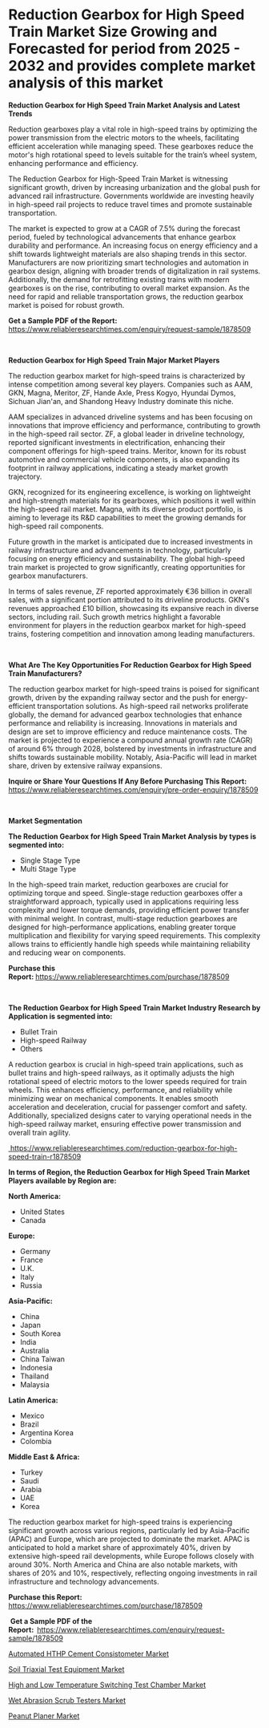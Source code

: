 <p><h1>Reduction Gearbox for High Speed Train Market Size Growing and Forecasted for period from 2025 - 2032 and provides complete market analysis of this market</h1></p><p><strong>Reduction Gearbox for High Speed Train Market Analysis and Latest Trends</strong></p>
<p><p>Reduction gearboxes play a vital role in high-speed trains by optimizing the power transmission from the electric motors to the wheels, facilitating efficient acceleration while managing speed. These gearboxes reduce the motor's high rotational speed to levels suitable for the train’s wheel system, enhancing performance and efficiency. </p><p>The Reduction Gearbox for High-Speed Train Market is witnessing significant growth, driven by increasing urbanization and the global push for advanced rail infrastructure. Governments worldwide are investing heavily in high-speed rail projects to reduce travel times and promote sustainable transportation. </p><p>The market is expected to grow at a CAGR of 7.5% during the forecast period, fueled by technological advancements that enhance gearbox durability and performance. An increasing focus on energy efficiency and a shift towards lightweight materials are also shaping trends in this sector. Manufacturers are now prioritizing smart technologies and automation in gearbox design, aligning with broader trends of digitalization in rail systems. Additionally, the demand for retrofitting existing trains with modern gearboxes is on the rise, contributing to overall market expansion. As the need for rapid and reliable transportation grows, the reduction gearbox market is poised for robust growth.</p></p>
<p><strong>Get a Sample PDF of the Report:&nbsp;</strong> <a href="https://www.reliableresearchtimes.com/enquiry/request-sample/1878509?utm_campaign=2275&utm_medium=2&utm_source=Github&utm_content=ia&utm_term=01032025&utm_id=reduction-gearbox-for-high-speed-train">https://www.reliableresearchtimes.com/enquiry/request-sample/1878509</a></p>
<p>&nbsp;</p>
<p><strong>Reduction Gearbox for High Speed Train Major Market Players</strong></p>
<p><p>The reduction gearbox market for high-speed trains is characterized by intense competition among several key players. Companies such as AAM, GKN, Magna, Meritor, ZF, Hande Axle, Press Kogyo, Hyundai Dymos, Sichuan Jian'an, and Shandong Heavy Industry dominate this niche.</p><p>AAM specializes in advanced driveline systems and has been focusing on innovations that improve efficiency and performance, contributing to growth in the high-speed rail sector. ZF, a global leader in driveline technology, reported significant investments in electrification, enhancing their component offerings for high-speed trains. Meritor, known for its robust automotive and commercial vehicle components, is also expanding its footprint in railway applications, indicating a steady market growth trajectory.</p><p>GKN, recognized for its engineering excellence, is working on lightweight and high-strength materials for its gearboxes, which positions it well within the high-speed rail market. Magna, with its diverse product portfolio, is aiming to leverage its R&D capabilities to meet the growing demands for high-speed rail components.</p><p>Future growth in the market is anticipated due to increased investments in railway infrastructure and advancements in technology, particularly focusing on energy efficiency and sustainability. The global high-speed train market is projected to grow significantly, creating opportunities for gearbox manufacturers.</p><p>In terms of sales revenue, ZF reported approximately €36 billion in overall sales, with a significant portion attributed to its driveline products. GKN's revenues approached £10 billion, showcasing its expansive reach in diverse sectors, including rail. Such growth metrics highlight a favorable environment for players in the reduction gearbox market for high-speed trains, fostering competition and innovation among leading manufacturers.</p></p>
<p>&nbsp;</p>
<p><strong>What Are The Key Opportunities For Reduction Gearbox for High Speed Train Manufacturers?</strong></p>
<p><p>The reduction gearbox market for high-speed trains is poised for significant growth, driven by the expanding railway sector and the push for energy-efficient transportation solutions. As high-speed rail networks proliferate globally, the demand for advanced gearbox technologies that enhance performance and reliability is increasing. Innovations in materials and design are set to improve efficiency and reduce maintenance costs. The market is projected to experience a compound annual growth rate (CAGR) of around 6% through 2028, bolstered by investments in infrastructure and shifts towards sustainable mobility. Notably, Asia-Pacific will lead in market share, driven by extensive railway expansions.</p></p>
<p><strong>Inquire or Share Your Questions If Any Before Purchasing This Report:</strong> <a href="https://www.reliableresearchtimes.com/enquiry/pre-order-enquiry/1878509?utm_campaign=2275&utm_medium=2&utm_source=Github&utm_content=ia&utm_term=01032025&utm_id=reduction-gearbox-for-high-speed-train">https://www.reliableresearchtimes.com/enquiry/pre-order-enquiry/1878509</a></p>
<p>&nbsp;</p>
<p><strong>Market Segmentation</strong></p>
<p><strong>The Reduction Gearbox for High Speed Train Market Analysis by types is segmented into:</strong></p>
<p><ul><li>Single Stage Type</li><li>Multi Stage Type</li></ul></p>
<p><p>In the high-speed train market, reduction gearboxes are crucial for optimizing torque and speed. Single-stage reduction gearboxes offer a straightforward approach, typically used in applications requiring less complexity and lower torque demands, providing efficient power transfer with minimal weight. In contrast, multi-stage reduction gearboxes are designed for high-performance applications, enabling greater torque multiplication and flexibility for varying speed requirements. This complexity allows trains to efficiently handle high speeds while maintaining reliability and reducing wear on components.</p></p>
<p><strong>Purchase this Report:&nbsp;</strong><a href="https://www.reliableresearchtimes.com/purchase/1878509?utm_campaign=2275&utm_medium=2&utm_source=Github&utm_content=ia&utm_term=01032025&utm_id=reduction-gearbox-for-high-speed-train">https://www.reliableresearchtimes.com/purchase/1878509</a></p>
<p>&nbsp;</p>
<p><strong>The Reduction Gearbox for High Speed Train Market Industry Research by Application is segmented into:</strong></p>
<p><ul><li>Bullet Train</li><li>High-speed Railway</li><li>Others</li></ul></p>
<p><p>A reduction gearbox is crucial in high-speed train applications, such as bullet trains and high-speed railways, as it optimally adjusts the high rotational speed of electric motors to the lower speeds required for train wheels. This enhances efficiency, performance, and reliability while minimizing wear on mechanical components. It enables smooth acceleration and deceleration, crucial for passenger comfort and safety. Additionally, specialized designs cater to varying operational needs in the high-speed railway market, ensuring effective power transmission and overall train agility.</p></p>
<p><a href="https://www.reliableresearchtimes.com/reduction-gearbox-for-high-speed-train-r1878509?utm_campaign=2275&utm_medium=2&utm_source=Github&utm_content=ia&utm_term=01032025&utm_id=reduction-gearbox-for-high-speed-train">&nbsp;https://www.reliableresearchtimes.com/reduction-gearbox-for-high-speed-train-r1878509</a></p>
<p><strong>In terms of Region, the Reduction Gearbox for High Speed Train Market Players available by Region are:</strong></p>
<p>
    <p> <strong> North America: </strong>
        <ul>
            <li>United States</li>
            <li>Canada</li>
        </ul>
        </p> 
    <p> <strong> Europe: </strong>
        <ul>
            <li>Germany</li>
            <li>France</li>
            <li>U.K.</li>
            <li>Italy</li>
            <li>Russia</li>
        </ul>
        </p> 
    <p> <strong> Asia-Pacific: </strong>
        <ul>
            <li>China</li>
            <li>Japan</li>
            <li>South Korea</li>
            <li>India</li>
            <li>Australia</li>
            <li>China Taiwan</li>
            <li>Indonesia</li>
            <li>Thailand</li>
            <li>Malaysia</li>
        </ul>
        </p> 
    <p> <strong> Latin America: </strong>
        <ul>
            <li>Mexico</li>
            <li>Brazil</li>
            <li>Argentina Korea</li>
            <li>Colombia</li>
        </ul>
        </p> 
    <p> <strong> Middle East & Africa: </strong>
        <ul>
            <li>Turkey</li>
            <li>Saudi</li>
            <li>Arabia</li>
            <li>UAE</li>
            <li>Korea</li>
        </ul>
    </p>
    </p>
<p><p>The reduction gearbox market for high-speed trains is experiencing significant growth across various regions, particularly led by Asia-Pacific (APAC) and Europe, which are projected to dominate the market. APAC is anticipated to hold a market share of approximately 40%, driven by extensive high-speed rail developments, while Europe follows closely with around 30%. North America and China are also notable markets, with shares of 20% and 10%, respectively, reflecting ongoing investments in rail infrastructure and technology advancements.</p></p>
<p><strong>Purchase this Report: </strong><a href="https://www.reliableresearchtimes.com/purchase/1878509?utm_campaign=2275&utm_medium=2&utm_source=Github&utm_content=ia&utm_term=01032025&utm_id=reduction-gearbox-for-high-speed-train">https://www.reliableresearchtimes.com/purchase/1878509</a></p>
<p>&nbsp;<strong>Get a Sample PDF of the Report:&nbsp;&nbsp;</strong><a href="https://www.reliableresearchtimes.com/enquiry/request-sample/1878509?utm_campaign=2275&utm_medium=2&utm_source=Github&utm_content=ia&utm_term=01032025&utm_id=reduction-gearbox-for-high-speed-train">https://www.reliableresearchtimes.com/enquiry/request-sample/1878509</a></p>
<p><strong></strong></p>
<p><p><a href="https://github.com/jaquelynhasenaue8/Market-Research-Report-List-1/blob/main/automated-hthp-cement-consistometer-market.md?utm_campaign=2275&utm_medium=2&utm_source=Github&utm_content=ia&utm_term=01032025&utm_id=reduction-gearbox-for-high-speed-train">Automated HTHP Cement Consistometer Market</a></p><p><a href="https://github.com/xanaanenkaly/Market-Research-Report-List-1/blob/main/soil-triaxial-test-equipment-market.md?utm_campaign=2275&utm_medium=2&utm_source=Github&utm_content=ia&utm_term=01032025&utm_id=reduction-gearbox-for-high-speed-train">Soil Triaxial Test Equipment Market</a></p><p><a href="https://github.com/alasmyayock/Market-Research-Report-List-1/blob/main/high-and-low-temperature-switching-test-chamber-market.md?utm_campaign=2275&utm_medium=2&utm_source=Github&utm_content=ia&utm_term=01032025&utm_id=reduction-gearbox-for-high-speed-train">High and Low Temperature Switching Test Chamber Market</a></p><p><a href="https://github.com/AlisaRowe24/Market-Research-Report-List-1/blob/main/wet-abrasion-scrub-testers-market.md?utm_campaign=2275&utm_medium=2&utm_source=Github&utm_content=ia&utm_term=01032025&utm_id=reduction-gearbox-for-high-speed-train">Wet Abrasion Scrub Testers Market</a></p><p><a href="https://github.com/arvelm4nthig/Market-Research-Report-List-1/blob/main/peanut-planer-market.md?utm_campaign=2275&utm_medium=2&utm_source=Github&utm_content=ia&utm_term=01032025&utm_id=reduction-gearbox-for-high-speed-train">Peanut Planer Market</a></p></p>